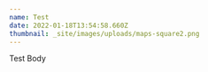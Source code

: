 ```yaml
---
name: Test
date: 2022-01-18T13:54:58.660Z
thumbnail: _site/images/uploads/maps-square2.png
---
```

Test Body